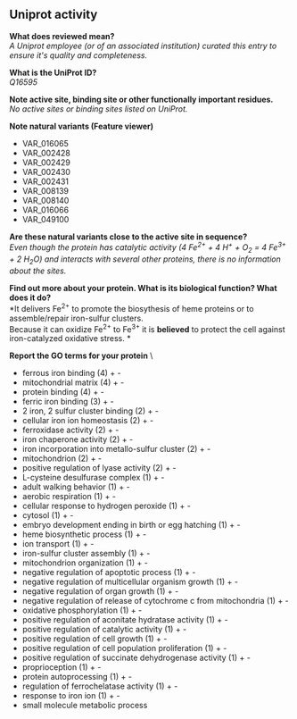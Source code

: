 ## Uniprot activity
__What does reviewed mean?__ \
*A Uniprot employee (or of an associated institution) curated this entry to ensure it's quality and completeness.*

__What is the UniProt ID?__ \
*Q16595*

__Note active site, binding site or other functionally important residues.__ \
*No active sites or binding sites listed on UniProt.*

__Note natural variants (Feature viewer)__
- VAR_016065
- VAR_002428
- VAR_002429
- VAR_002430
- VAR_002431
- VAR_008139
- VAR_008140
- VAR_016066
- VAR_049100

__Are these natural variants close to the active site in sequence?__ \
*Even though the protein has catalytic activity (4 Fe<sup>2+</sup> + 4 H<sup>+</sup> + O<sub>2</sub> = 4 Fe<sup>3+</sup> + 2 H<sub>2</sub>O) and interacts with several other proteins, there is no information about the sites.*

__Find out more about your protein. What is its biological function? What does it do?__ \
*It delivers Fe<sup>2+</sup> to promote the biosythesis of heme proteins or to assemble/repair iron-sulfur clusters. \
Because it can oxidize Fe<sup>2+</sup> to Fe<sup>3+</sup> it is __believed__ to protect the cell against iron-catalyzed oxidative stress. \*

__Report the GO terms for your protein__ \
- ferrous iron binding	(4)	+	-
- mitochondrial matrix	(4)	+	-
- protein binding	(4)	+	-
- ferric iron binding	(3)	+	-
- 2 iron, 2 sulfur cluster binding	(2)	+	-
- cellular iron ion homeostasis	(2)	+	-
- ferroxidase activity	(2)	+	-
- iron chaperone activity	(2)	+	-
- iron incorporation into metallo-sulfur cluster	(2)	+	-
- mitochondrion	(2)	+	-
- positive regulation of lyase activity	(2)	+	-
- L-cysteine desulfurase complex	(1)	+	-
- adult walking behavior	(1)	+	-
- aerobic respiration	(1)	+	-
- cellular response to hydrogen peroxide	(1)	+	-
- cytosol	(1)	+	-
- embryo development ending in birth or egg hatching	(1)	+	-
- heme biosynthetic process	(1)	+	-
- ion transport	(1)	+	-
- iron-sulfur cluster assembly	(1)	+	-
- mitochondrion organization	(1)	+	-
- negative regulation of apoptotic process	(1)	+	-
- negative regulation of multicellular organism growth	(1)	+	-
- negative regulation of organ growth	(1)	+	-
- negative regulation of release of cytochrome c from mitochondria	(1)	+	-
- oxidative phosphorylation	(1)	+	-
- positive regulation of aconitate hydratase activity	(1)	+	-
- positive regulation of catalytic activity	(1)	+	-
- positive regulation of cell growth	(1)	+	-
- positive regulation of cell population proliferation	(1)	+	-
- positive regulation of succinate dehydrogenase activity	(1)	+	-
- proprioception	(1)	+	-
- protein autoprocessing	(1)	+	-
- regulation of ferrochelatase activity	(1)	+	-
- response to iron ion	(1)	+	-
- small molecule metabolic process
